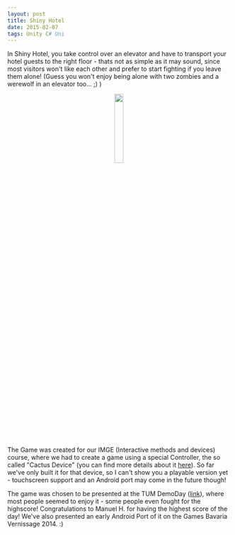 ```yaml
---
layout: post
title: Shiny Hotel
date: 2015-02-07
tags: Unity C# Uni
---
```

In Shiny Hotel, you take control over an elevator and have to transport your hotel guests to the right floor - thats not as simple as it may sound, since most visitors won't like each other and prefer to start fighting if you leave them alone! (Guess you won't enjoy being alone with two zombies and a werewolf in an elevator too... ;) )
<center><img src = "{{site.url}}/assets/images/screenshots/shinyHotel.jpg" style = "width:20%;height:20%"><br></center>
<!--more-->

The Game was created for our IMGE (Interactive methods and devices) course, where we had to create a game using a special Controller, the so called "Cactus Device" (you can find more details about it <a href="http://campar.in.tum.de/Chair/TeachingWs12IMGeDevice">here</a>). So far we've only built it for that device, so I can't show you a playable version yet - touchscreen support and an Android port may come in the future though!

The game was chosen to be presented at the TUM DemoDay (<a href="http://www.in.tum.de/?id=6371">link</a>), where most people seemed to enjoy it - some people even fought for the highscore! Congratulations to Manuel H. for having the highest score of the day! We've also presented an early Android Port of it on the Games Bavaria Vernissage 2014. :)